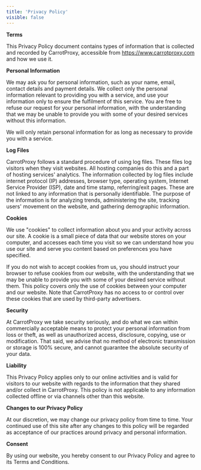 ```yaml
---
title: 'Privacy Policy'
visible: false
---
```


**Terms**

This Privacy Policy document contains types of information that is collected and recorded by CarrotProxy, accessible from https://www.carrotproxy.com and how we use it.

**Personal Information**

We may ask you for personal information, such as your name, email, contact details and payment details. We collect only the personal information relevant to providing you with a service, and use your information only to ensure the fulfilment of this service. You are free to refuse our request for your personal information, with the understanding that we may be unable to provide you with some of your desired services without this information.

We will only retain personal information for as long as necessary to provide you with a service.

**Log Files**

CarrotProxy follows a standard procedure of using log files. These files log visitors when they visit websites. All hosting companies do this and a part of hosting services' analytics. The information collected by log files include internet protocol (IP) addresses, browser type, operating system, Internet Service Provider (ISP), date and time stamp, referring/exit pages. These are not linked to any information that is personally identifiable. The purpose of the information is for analyzing trends, administering the site, tracking users' movement on the website, and gathering demographic information.

**Cookies**

We use "cookies" to collect information about you and your activity across our site. A cookie is a small piece of data that our website stores on your computer, and accesses each time you visit so we can understand how you use our site and serve you content based on preferences you have specified.

If you do not wish to accept cookies from us, you should instruct your browser to refuse cookies from our website, with the understanding that we may be unable to provide you with some of your desired service without them. This policy covers only the use of cookies between your computer and our website. Note that CarrotProxy has no access to or control over these cookies that are used by third-party advertisers.

**Security**

At CarrotProxy we take security seriously, and do what we can within commercially acceptable means to protect your personal information from loss or theft, as well as unauthorized access, disclosure, copying, use or modification. That said, we advise that no method of electronic transmission or storage is 100% secure, and cannot guarantee the absolute security of your data.

**Liability**

This Privacy Policy applies only to our online activities and is valid for visitors to our website with regards to the information that they shared and/or collect in CarrotProxy. This policy is not applicable to any information collected offline or via channels other than this website.

**Changes to our Privacy Policy**

At our discretion, we may change our privacy policy from time to time. Your continued use of this site after any changes to this policy will be regarded as acceptance of our practices around privacy and personal information.

**Consent**

By using our website, you hereby consent to our Privacy Policy and agree to its Terms and Conditions.
